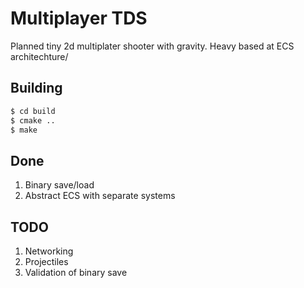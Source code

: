 # Multiplayer TDS

Planned tiny 2d multiplater shooter with gravity.
Heavy based at ECS architechture/

## Building
```bash
$ cd build
$ cmake ..
$ make
```

## Done
1. Binary save/load
2. Abstract ECS with separate systems

## TODO
1. Networking
2. Projectiles
3. Validation of binary save